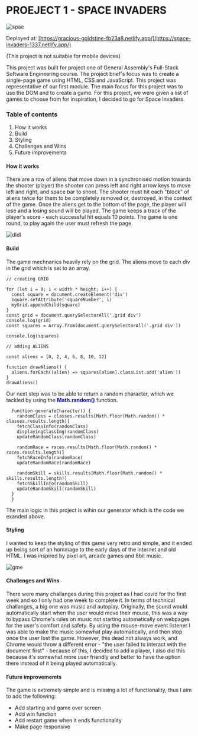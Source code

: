 # PROEJECT 1 - SPACE INVADERS

![spae](https://user-images.githubusercontent.com/75817925/170392140-74fa34b6-51ee-4105-bd73-5caa5a51101a.png)

Deployed at: [https://gracious-goldstine-fb23a8.netlify.app/](https://space-invaders-1337.netlify.app/)

(This project is not suitable for mobile devices)

This project was built for project one of General Assembly's Full-Stack Software Engineering course. 
The project brief's focus was to create a single-page game using HTML, CSS and JavaScript. This project was representative of our first module.
The main focus for this project was to use the DOM and to create a game. 
For this project, we were given a list of games to choose from for inspiration, I decided to go for Space Invaders.


### Table of contents 

1. How it works
3. Build
4. Styling
5. Challenges and Wins
6. Future improvements

#### How it works

There are a row of aliens that move down in a synchronised motion towards the shooter (player) the shooter can press left and right arrow keys to move left and right, and space bar to shoot. The shooter must hit each "block" of aliens twice for them to be completely removed or, destroyed, in the context of the game. Once the aliens get to the bottom of the page, the player will lose and a losing sound will be played. The game keeps a track of the player's score - each successful hit equals 10 points. The game is one round, to play again the user must refresh the page. 

![dldl](https://user-images.githubusercontent.com/75817925/170390652-e33ad016-d015-43bc-b5b5-22214dc5a394.png)


#### Build

The game mechnanics heavily rely on the grid. The aliens move to each div in the grid which is set to an array. 

```
// creating GRID

for (let i = 0; i < width * height; i++) {
  const square = document.createElement('div')
  square.setAttribute('squareNumber', i)
  myGrid.appendChild(square)
}
const grid = document.querySelectorAll('.grid div')
console.log(grid)
const squares = Array.from(document.querySelectorAll('.grid div'))

console.log(squares)

// adding ALIENS

const aliens = [0, 2, 4, 6, 8, 10, 12]

function drawAliens() {
  aliens.forEach((alien) => squares[alien].classList.add('alien'))
}
drawAliens()

```

Our next step was to be able to return a random character, which we tackled by using the <font color="blue">**Math.random()**</font> function. 

```
  function generateCharacter() {
    randomClass = classes.results[Math.floor(Math.random() * classes.results.length)]
    fetchClassInfo(randomClass)
    displayingClassImg(randomClass)
    updateRandomClass(randomClass)

    randomRace = races.results[Math.floor(Math.random() * races.results.length)]
    fetchRaceInfo(randomRace)
    updateRandomRace(randomRace)

    randomSkill = skills.results[Math.floor(Math.random() * skills.results.length)]
    fetchSkillInfo(randomSkill)
    updateRandomSkill(randomSkill)
  }
  }
```

The main logic in this project is wihin our generator which is the code we exanded above.  

#### Styling

I wanted to keep the styling of this game very retro and simple, and it ended up being sort of an hommage to the early days of the internet and old HTML. I was inspired by pixel art, arcade games and 8bit music.


![gme](https://user-images.githubusercontent.com/75817925/170392166-0f9ef396-1c92-4e7b-af50-438a461274d1.png)


#### Challenges and Wins

There were many challanges during this project as I had covid for the first week and so I only had one week to complete it. 
In terms of technical challanges, a big one was music and autoplay. Originally, the sound would automatically start when the user would move their mouse, this was a way to bypass Chrome's rules on music not starting automatically on webpages for the user's comfort and safety. By using the mouse-move event listener I was able to make the music somewhat play automatically, and then stop once the user lost the game. However, this dead not always work, and Chrome would throw a different error - "the user failed to interact with the document first" - because of this, I decided to add a player, I also did this because it's somewhat more user friendly and better to have the option there instead of it being played automatically. 

#### Future improvememts 

The game is extremely simple and is missing a lot of functionality, thus I aim to add the following:

- Add starting and game over screen
- Add win function
- Add restart game when it ends functionality
- Make page responsive





